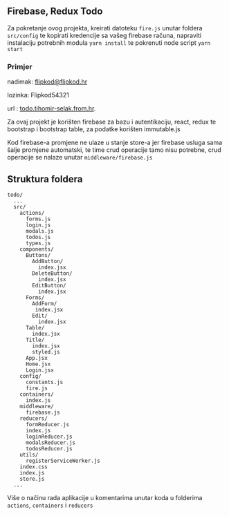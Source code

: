 ## Firebase, Redux Todo

Za pokretanje ovog projekta, kreirati datoteku `fire.js` unutar foldera `src/config` te kopirati kredencije sa vašeg firebase računa, napraviti instalaciju potrebnih modula `yarn install` te pokrenuti node script `yarn start`


### Primjer 

nadimak: flipkod@flipkod.hr 

lozinka: Flipkod54321

url : [todo.tihomir-selak.from.hr](http://todo.tihomir-selak.from.hr/).

Za ovaj projekt je korišten firebase za bazu i autentikaciju, react, redux te bootstrap i bootstrap table, za podatke korišten immutable.js

Kod firebase-a promjene ne ulaze u stanje store-a jer firebase usluga sama šalje promjene automatski, te time crud operacije tamo nisu potrebne, crud operacije se nalaze unutar `middleware/firebase.js`

## Struktura foldera

```
todo/
  ...
  src/
    actions/
      forms.js
      login.js
      modals.js
      todos.js
      types.js
    components/
      Buttons/
        AddButton/
          index.jsx
        DeleteButton/
          index.jsx
        EditButton/
          index.jsx
      Forms/
        AddForm/
         index.jsx
        Edit/
          index.jsx
      Table/
        index.jsx
      Title/
        index.jsx
        styled.js
      App.jsx
      Home.jsx
      Login.jsx
    config/
      constants.js
      fire.js
    containers/
      index.js
    middleware/
      firebase.js
    reducers/
      formReducer.js
      index.js
      loginReducer.js
      modalsReducer.js
      todosReducer.js
    utils/
      registerServiceWorker.js
    index.css
    index.js
    store.js
  ...
```

Više o načinu rada aplikacije u komentarima unutar koda u folderima `actions`, `containers` i `reducers`
